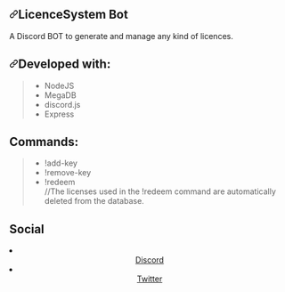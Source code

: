   <div class="Box-body px-5 pb-5">
        <article class="markdown-body entry-content container-lg" itemprop="text"><h1><a id="user-content-licence-bot-system" class="anchor" aria-hidden="true" href="#licence-bot-system"><svg class="octicon octicon-link" viewBox="0 0 16 16" version="1.1" width="16" height="16" aria-hidden="true"><path fill-rule="evenodd" d="M7.775 3.275a.75.75 0 001.06 1.06l1.25-1.25a2 2 0 112.83 2.83l-2.5 2.5a2 2 0 01-2.83 0 .75.75 0 00-1.06 1.06 3.5 3.5 0 004.95 0l2.5-2.5a3.5 3.5 0 00-4.95-4.95l-1.25 1.25zm-4.69 9.64a2 2 0 010-2.83l2.5-2.5a2 2 0 012.83 0 .75.75 0 001.06-1.06 3.5 3.5 0 00-4.95 0l-2.5 2.5a3.5 3.5 0 004.95 4.95l1.25-1.25a.75.75 0 00-1.06-1.06l-1.25 1.25a2 2 0 01-2.83 0z"></path></svg></a>LicenceSystem Bot</h1>
<p>A Discord BOT to generate and manage any kind of licences.</p>
<h2><a id="user-content-developed-with" class="anchor" aria-hidden="true" href="#developed-with"><svg class="octicon octicon-link" viewBox="0 0 16 16" version="1.1" width="16" height="16" aria-hidden="true"><path fill-rule="evenodd" d="M7.775 3.275a.75.75 0 001.06 1.06l1.25-1.25a2 2 0 112.83 2.83l-2.5 2.5a2 2 0 01-2.83 0 .75.75 0 00-1.06 1.06 3.5 3.5 0 004.95 0l2.5-2.5a3.5 3.5 0 00-4.95-4.95l-1.25 1.25zm-4.69 9.64a2 2 0 010-2.83l2.5-2.5a2 2 0 012.83 0 .75.75 0 001.06-1.06 3.5 3.5 0 00-4.95 0l-2.5 2.5a3.5 3.5 0 004.95 4.95l1.25-1.25a.75.75 0 00-1.06-1.06l-1.25 1.25a2 2 0 01-2.83 0z"></path></svg></a>Developed with:</h2>
<blockquote>
<ul>
<li>NodeJS</li>
<li>MegaDB</li>
<li>discord.js</li>
<li>Express</li>
</ul>
</blockquote>
<h1>Commands:</h1>
<blockquote>
<ul>
<li>!add-key <license></li>
<li>!remove-key <license></li>
<li>!redeem <license></li>
//The licenses used in the !redeem <license> command are automatically deleted from the database.
</ul>
</blockquote>
<h1>Social</h1>
  <li><center><a href="https://discord.gg/6aNBHHt">Discord</a></center></li>
  <li><center><a href="twitter.com/realKazehaya">Twitter</a></center></li>
